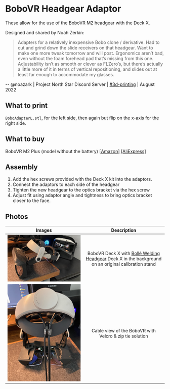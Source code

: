 # BoboVR Headgear Adaptor 
These allow for the use of the BoboVR M2 headgear with the Deck X. 

Designed and shared by Noah Zerkin:
> Adapters for a relatively inexpensive Bobo clone / derivative. Had to cut and grind down the slide receivers on that headgear. Want to make one more tweak tomorrow and will post. Ergonomics aren’t bad, even without the foam forehead pad that’s missing from this one. Adjustability isn’t as smooth or clever as FLZero’s, but there’s actually a little more of it in terms of vertical repositioning, and slides out at least far enough to accommodate my glasses.

-- @noazark | Project North Star Discord Server | [#3d-printing](https://discord.com/channels/456107915514871828/456857961344532492/1007685576348151900)  |  August 2022

## What to print
`BoboAdapterL.stl`, for the left side, then again but flip on the x-axis for the right side.


## What to buy 
BoboVR M2 Plus (model without the battery) [[Amazon]](https://www.amazon.co.uk/dp/B0B2RP1N4F?psc=1&ref=ppx_yo2ov_dt_b_product_details) [[AliExpress]](https://www.aliexpress.com/item/1005002603950456.html?pdp_npi=2%40dis%21GBP%21%EF%BF%A1128.91%21%EF%BF%A197.28%21%21%21%21%21%40211b5e2216837427439044000ed3e8%2112000029657337934%21btf&_t=pvid:fa3b44d5-9a29-4a37-8afc-d58acfa30403&afTraceInfo=1005002603950456__pc__pcBridgePPC__xxxxxx__1683742744&spm=a2g0o.ppclist.product.mainProduct)


## Assembly
1. Add the hex screws provided with the Deck X kit into the adaptors.
2. Connect the adaptors to each side of the headgear 
3. Tighten the new headgear to the optics bracket via the hex screw
4. Adjust fit using adaptor angle and tightness to bring optics bracket closer to the face.

## Photos

| Images | Description |
:----------:|:-------------:
<img alt="BoboVR Deck X with Bollé Welding Headgear Deck X in the background" src="img/bobovr-1.png" width="700"> | BoboVR Deck X with <a href="">Bollé Welding Headgear</a> Deck X in the background on an original calibration stand
<img alt="Cable view of the BoboVR with Velcro & zip tie solution" src="img/bobovr-2.png" width="700"> | Cable view of the BoboVR with Velcro & zip tie solution
